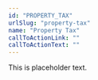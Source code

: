 ```yaml
---
id: "PROPERTY_TAX"
urlSlug: "property-tax"
name: "Property Tax"
callToActionLink: ""
callToActionText: ""
---
```


This is placeholder text.
